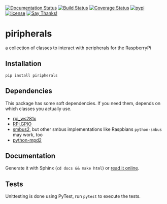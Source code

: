 [![Documentation Status](https://readthedocs.org/projects/piripherals/badge/?version=latest)](http://piripherals.readthedocs.io/en/latest/?badge=latest)
[![Build Status](https://travis-ci.org/quantenschaum/piripherals.svg?branch=master)](https://travis-ci.org/quantenschaum/piripherals)
[![Coverage Status](https://coveralls.io/repos/github/quantenschaum/piripherals/badge.svg)](https://coveralls.io/github/quantenschaum/piripherals)
[![pypi](https://img.shields.io/pypi/v/piripherals.svg)](https://pypi.python.org/pypi/piripherals)
[![license](https://img.shields.io/pypi/l/piripherals.svg)](LICENSE)
[![Say Thanks!](https://img.shields.io/badge/Say%20Thanks-!-1EAEDB.svg)](https://saythanks.io/to/quantenschaum)

# piripherals

a collection of classes to interact with peripherals for the RaspberryPi


## Installation

```
pip install piripherals
```

## Dependencies

This package has some soft dependencies. If you need them, depends on which
classes you actually use.

- [rpi_ws281x](https://pypi.python.org/pypi/rpi_ws281x)
- [RPi.GPIO](https://pypi.python.org/pypi/RPi.GPIO)
- [smbus2](https://pypi.python.org/pypi/smbus2), but other smbus implementations like Raspbians `python-smbus` may work, too
- [python-mpd2](https://pypi.python.org/pypi/python-mpd2)

## Documentation

Generate it with Sphinx (`cd docs && make html`) or [read it online](http://piripherals.rtfd.io/).

## Tests

Unittesting is done using PyTest, run `pytest` to execute the tests.
